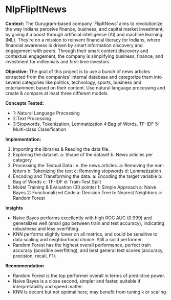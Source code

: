 # NlpFlipltNews

**Context:**
The Gurugram-based company ‘FlipItNews’ aims to revolutionize the way Indians perceive finance, business, and capital market investment, by giving it a boost through artificial intelligence (AI) and machine learning (ML). They’re on a mission to reinvent financial literacy for Indians, where financial awareness is driven by smart information discovery and engagement with peers. Through their smart content discovery and contextual engagement, the company is simplifying business, finance, and investment for millennials and first-time investors

**Objective:**
The goal of this project is to use a bunch of news articles extracted from the companies’ internal database and categorize them into several categories like politics, technology, sports, business and entertainment based on their content. Use natural language processing and create & compare at least three different models.

**Concepts Tested:**
 * 1: Natural Language Processing
 * 2:Text Processing
 * 3:Stopwords, Tokenization, Lemmatization
 4:Bag of Words, TF-IDF
 5: Multi-class Classification

 **Implementation:**
   1. Importing the libraries & Reading the data file.
   2. Exploring the dataset.
    a: Shape of the dataset
    b: News articles per category
  3. Processing the Textual Data i.e. the news articles.
    a: Removing the non-letters
    b: Tokenizing the text
    c: Removing stopwords
    d: Lemmatization
  4. Encoding and Transforming the data.
    a: Encoding the target variable
    b: Bag of Words
    c: TF-IDF
    d: Train-Test Split
  5. Model Training & Evaluation (30 points)
    1: Simple Approach
      a: Naive Bayes
    2: Functionalized Code
      a: Decision Tree
      b: Nearest Neighbors
      c: Random Forest
     
**Insights**
  * Naive Bayes performs excellently with high ROC AUC (0.999) and generalizes well (small gap between train and test accuracy), indicating robustness and less overfitting.
  * KNN performs slightly lower on all metrics, and could be sensitive to data scaling and neighborhood choice. Still a solid performer.
  * Random Forest has the highest overall performance, perfect train accuracy (possible overfitting), and best general test scores (accuracy, precision, recall, F1).

**Recommendation**
* Random Forest is the top performer overall in terms of predictive power.
* Naive Bayes is a close second, simpler and faster, suitable if interpretability and speed matter.
* KNN is decent but not optimal here; may benefit from tuning k or scaling
